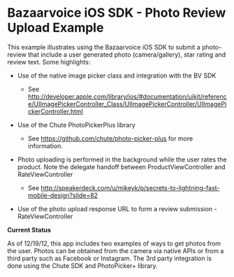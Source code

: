 Bazaarvoice iOS SDK - Photo Review Upload Example
=

This example illustrates using the Bazaarvoice iOS SDK to submit a photo-review that include a user generated photo (camera/gallery), star rating and review text.
Some highlights:

- Use of the native image picker class and integration with the BV SDK
	- See http://developer.apple.com/library/ios/#documentation/uikit/reference/UIImagePickerController_Class/UIImagePickerController/UIImagePickerController.html
	
- Use of the Chute PhotoPickerPlus library
	- See https://github.com/chute/photo-picker-plus for more information.

- Photo uploading is performed in the background while the user rates the product.  Note the delegate handoff between ProductViewController and RateViewController
	- See http://speakerdeck.com/u/mikeyk/p/secrets-to-lightning-fast-mobile-design?slide=82

- Use of the photo upload response URL to form a review submission - RateViewController

**Current Status**

As of 12/19/12, this app includes two examples of ways to get photos from the user.  Photos can be obtained from the camera via native APIs or from a third party such as Facebook or Instagram.  The 3rd party integration is done using the Chute SDK and PhotoPicker+ library.  


